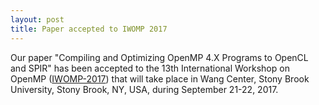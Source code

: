 ```yaml
---
layout: post
title: Paper accepted to IWOMP 2017
---
```


Our paper "Compiling and Optimizing OpenMP 4.X Programs to OpenCL and SPIR" has been accepted to the 13th International Workshop on OpenMP ([IWOMP-2017](https://you.stonybrook.edu/iwomp2017/iwomp)) that will take
place in Wang Center, Stony Brook University, Stony Brook, NY, USA, during September 21-22, 2017.
